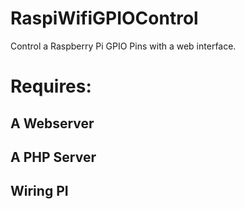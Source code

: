 # RaspiWifiGPIOControl
Control a Raspberry Pi GPIO Pins with a web interface.
# Requires:
## A Webserver
## A PHP Server
## Wiring PI
